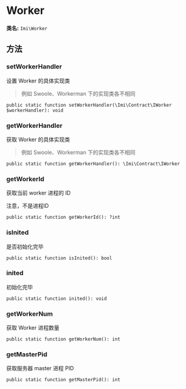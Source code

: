 # Worker

**类名:** `Imi\Worker`

## 方法

### setWorkerHandler

设置 Worker 的具体实现类

> 例如 Swoole、Workerman 下的实现类各不相同

`public static function setWorkerHandler(\Imi\Contract\IWorker $workerHandler): void`

### getWorkerHandler

获取 Worker 的具体实现类

> 例如 Swoole、Workerman 下的实现类各不相同

`public static function getWorkerHandler(): \Imi\Contract\IWorker`

### getWorkerId

获取当前 worker 进程的 ID

注意，不是进程ID

`public static function getWorkerId(): ?int`

### isInited

是否初始化完毕

`public static function isInited(): bool`

### inited

初始化完毕

`public static function inited(): void`

### getWorkerNum

获取 Worker 进程数量

`public static function getWorkerNum(): int`

### getMasterPid

获取服务器 master 进程 PID

`public static function getMasterPid(): int`
